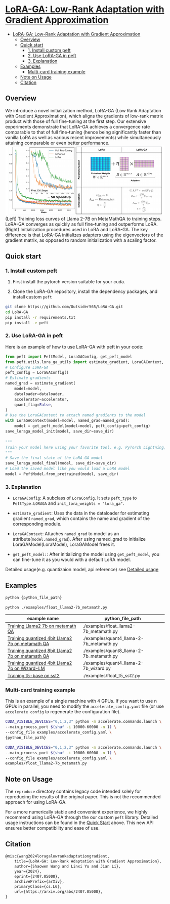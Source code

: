# [LoRA-GA: Low-Rank Adaptation with Gradient Approximation](https://arxiv.org/abs/2407.05000)

- [LoRA-GA: Low-Rank Adaptation with Gradient Approximation](#lora-ga-low-rank-adaptation-with-gradient-approximation)
  - [Overview](#overview)
  - [Quick start](#quick-start)
    - [1. Install custom peft](#1-install-custom-peft)
    - [2. Use LoRA-GA in peft](#2-use-lora-ga-in-peft)
    - [3. Explanation](#3-explanation)
  - [Examples](#examples)
    - [Multi-card training example](#multi-card-training-example)
  - [Note on Usage](#note-on-usage)
  - [Citation](#citation)

## Overview

We introduce a novel initialization method, LoRA-GA (Low Rank Adaptation with Gradient Approximation), which aligns the gradients of low-rank matrix product with those of full fine-tuning at the first step. Our extensive experiments demonstrate that LoRA-GA achieves a convergence rate comparable to that of full fine-tuning (hence being significantly faster than vanilla LoRA as well as various recent improvements) while simultaneously attaining comparable or even better performance.
![](./resource/pic/lora_ga_exp_pic.png)
(Left) Training loss curves of Llama 2-7B on MetaMathQA to training steps. LoRA-GA
converges as quickly as full fine-tuning and outperforms LoRA. (Right) Initialization procedures
used in LoRA and LoRA-GA. The key difference is that LoRA-GA initializes adapters using the
eigenvectors of the gradient matrix, as opposed to random initialization with a scaling factor.

## Quick start

### 1. Install custom peft

1. First install the pytorch version suitable for your cuda.

2. Clone the LoRA-GA repository, install the dependency packages, and install custom `peft`

```bash
git clone https://github.com/Outsider565/LoRA-GA.git
cd LoRA-GA
pip install -r requirements.txt
pip install -e peft
```

### 2. Use LoRA-GA in peft

Here is an example of how to use LoRA-GA with peft in your code:

```python
from peft import PeftModel, LoraGAConfig, get_peft_model
from peft.utils.lora_ga_utils import estimate_gradient, LoraGAContext, save_loraga_model_init, save_loraga_model_final
# Configure LoRA-GA
peft_config = LoraGAConfig()
# Estimate gradients
named_grad = estimate_gradient(
    model=model,
    dataloader=dataloader,
    accelerator=accelerator,
    quant_flag=False,
)
# Use the LoraGAContext to attach named gradients to the model
with LoraGAContext(model=model, named_grad=named_grad):
    model = get_peft_model(model=model, peft_config=peft_config)
save_loraga_model_init(model, save_dir=save_dir)

"""
Train your model here using your favorite tool, e.g. PyTorch Lightning, Hugging Face Trainer, Pytorch Custom Training Loop, etc.
"""
# Save the final state of the LoRA-GA model
save_loraga_model_final(model, save_dir=save_dir)
# Load the saved model like you would load a LoRA model
model = PeftModel.from_pretrained(model, save_dir)
```

### 3. Explanation

- `LoraGAConfig`: A subclass of `LoraConfig`. It sets `peft_type` to `PeftType.LORAGA` and `init_lora_weights = "lora_ga"`.

- `estimate_gradient`: Uses the data in the dataloader for estimating gradient `named_grad`, which contains the name and gradient of the corresponding module.

- `LoraGAContext`: Attaches `named_grad` to model as an attribute(`model.named_grad`). After using named_grad to initialize LoraGAModel(LoraModel), LoraGAModel frees it.

- `get_peft_model:`: After initializing the model using `get_peft_model`, you can fine-tune it as you would with a default LoRA model.

Detailed usage(e.g. quantizaion model, api reference) see [Detailed usage](./doc/detail.md)

## Examples

```bash
python {python_file_path}
```

```bash
python ./examples/float_llama2-7b_metamath.py
```

| example name                                                                                 | python_file_path                         |
| -------------------------------------------------------------------------------------------- | ---------------------------------------- |
| [Training Llama2 7b on metamath QA](./examples/float_llama2-7b_metamath.py)                  | ./examples/float_llama2-7b_metamath.py   |
| [Training quantized 4bit Llama2 7b on metamath QA](./examples/quant4_llama-2-7b_metamath.py) | ./examples/quant4_llama-2-7b_metamath.py |
| [Training quantized 8bit Llama2 7b on metamath QA](./examples/quant8_llama-2-7b_metamath.py) | ./examples/quant8_llama-2-7b_metamath.py |
| [Training quantized 4bit Llama2 7b on Wizard-LM](./examples/quant4_llama-2-7b_wizard.py)     | ./examples/quant4_llama-2-7b_wizard.py   |
| [Training t5-base on sst2](./examples/float_t5_sst2.py)                                      | ./examples/float_t5_sst2.py              |

### Multi-card training example

This is an example of a single machine with 4 GPUs. If you want to use n GPUs in parallel,
you need to modify the `accelerate_config.yaml` file (or use `accelerate config` to regenerate the configuration file).

```bash
CUDA_VISIBLE_DEVICES="0,1,2,3" python -m accelerate.commands.launch \
--main_process_port $(shuf -i 10000-60000 -n 1) \
--config_file examples/accelerate_config.yaml \
{python_file_path}
```

```bash
CUDA_VISIBLE_DEVICES="0,1,2,3" python -m accelerate.commands.launch \
--main_process_port $(shuf -i 10000-60000 -n 1) \
--config_file examples/accelerate_config.yaml \
examples/float_llama2-7b_metamath.py
```

## Note on Usage

The `reproduce` directory contains legacy code intended solely for reproducing the results of the original paper. This is not the recommended approach for using LoRA-GA.

For a more numerically stable and convenient experience, we highly recommend using LoRA-GA through the our custom `peft` library. Detailed usage instructions can be found in the [Quick Start](#quick-start) above. This new API ensures better compatibility and ease of use.

## Citation

```
@misc{wang2024loragalowrankadaptationgradient,
    title={LoRA-GA: Low-Rank Adaptation with Gradient Approximation},
    author={Shaowen Wang and Linxi Yu and Jian Li},
    year={2024},
    eprint={2407.05000},
    archivePrefix={arXiv},
    primaryClass={cs.LG},
    url={https://arxiv.org/abs/2407.05000},
}
```

